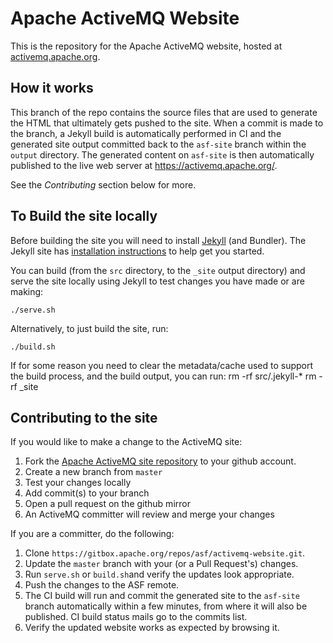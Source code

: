 Apache ActiveMQ Website
=======================

This is the repository for the Apache ActiveMQ website, hosted at [activemq.apache.org](http://activemq.apache.org/).

How it works
------------
This branch of the repo contains the source files that are used to generate the HTML that ultimately gets pushed to the site. When a commit is made to the branch, a Jekyll build is automatically performed in CI and the generated site output committed back to the `asf-site` branch within the `output` directory. The generated content on `asf-site` is then automatically published to the live web server at https://activemq.apache.org/.

See the *Contributing* section below for more.


To Build the site locally
-------------------------

Before building the site you will need to install [Jekyll](https://jekyllrb.com/) (and Bundler).  The Jekyll site has [installation instructions](https://jekyllrb.com/docs/installation/) to help get you started.

You can build (from the `src` directory, to the `_site` output directory) and serve the site locally using Jekyll to test changes you have made or are making:

    ./serve.sh

Alternatively, to just build the site, run:

    ./build.sh

If for some reason you need to clear the metadata/cache used to support the build process, and the build output, you can run:
    rm -rf src/.jekyll-*
    rm -rf _site


Contributing to the site
------------------------
If you would like to make a change to the ActiveMQ site:

1. Fork the [Apache ActiveMQ site repository](https://github.com/apache/activemq-website) to your github account.
2. Create a new branch from `master`
3. Test your changes locally
4. Add commit(s) to your branch
5. Open a pull request on the github mirror
6. An ActiveMQ committer will review and merge your changes

If you are a committer, do the following:

1. Clone `https://gitbox.apache.org/repos/asf/activemq-website.git`.
2. Update the `master` branch with your (or a Pull Request's) changes.
3. Run `serve.sh` or `build.sh`and verify the updates look appropriate.
4. Push the changes to the ASF remote.
5. The CI build will run and commit the generated site to the `asf-site` branch automatically within a few minutes, from where it will also be published. CI build status mails go to the commits list.
6. Verify the updated website works as expected by browsing it.
